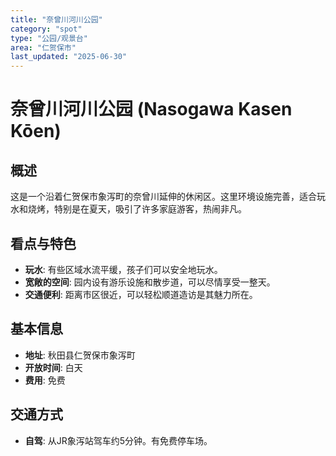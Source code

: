 ```yaml
---
title: "奈曾川河川公园"
category: "spot"
type: "公园/观景台"
area: "仁贺保市"
last_updated: "2025-06-30"
---
```


# 奈曾川河川公园 (Nasogawa Kasen Kōen)

## 概述
这是一个沿着仁贺保市象泻町的奈曾川延伸的休闲区。这里环境设施完善，适合玩水和烧烤，特别是在夏天，吸引了许多家庭游客，热闹非凡。

## 看点与特色
- **玩水**: 有些区域水流平缓，孩子们可以安全地玩水。
- **宽敞的空间**: 园内设有游乐设施和散步道，可以尽情享受一整天。
- **交通便利**: 距离市区很近，可以轻松顺道造访是其魅力所在。

## 基本信息
- **地址**: 秋田县仁贺保市象泻町
- **开放时间**: 白天
- **费用**: 免费

## 交通方式
- **自驾**: 从JR象泻站驾车约5分钟。有免费停车场。